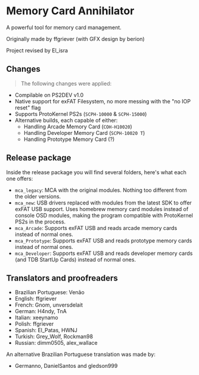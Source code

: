 # Memory Card Annihilator

A powerful tool for memory card management.

Originally made by ffgriever (with GFX design by berion)

Project revised by El_isra

## Changes

> The following changes were applied:

- Compilable on PS2DEV v1.0
- Native support for exFAT Filesystem, no more messing with the "no IOP reset" flag
- Supports ProtoKernel PS2s (`SCPH-10000` & `SCPH-15000`)
- Alternative builds, each capable of either:
  - Handling Arcade Memory Card  (`COH-H10020`)
  - Handling Developer Memory Card (`SCPH-10020 T`)
  - Handling Prototype Memory Card (?)

## Release package

Inside the release package you will find several folders, here's what each one offers:

- `mca_legacy`: MCA with the original modules. Nothing too different from the older versions.
- `mca_new`: USB drivers replaced with modules from the latest SDK to offer exFAT USB support. Uses homebrew memory card modules instead of console OSD modules, making the program compatible with ProtoKernel PS2s in the process.
- `mca_Arcade`: Supports exFAT USB and reads arcade memory cards instead of normal ones.
- `mca_Prototype`: Supports exFAT USB and reads prototype memory cards instead of normal ones.
- `mca_Developer`: Supports exFAT USB and reads developer memory cards (and TDB StartUp Cards) instead of normal ones.

## Translators and proofreaders

- Brazilian Portuguese: Venão
- English: ffgriever
- French: Gnom, unversdelait
- German: H4ndy, TnA
- Italian: xeeynamo
- Polish: ffgriever
- Spanish: El_Patas, HWNJ
- Turkish: Grey_Wolf, Rockman98
- Russian: dimm0505, alex_wallace

An alternative Brazilian Portuguese translation was made by:
- Germanno, DanielSantos and gledson999
